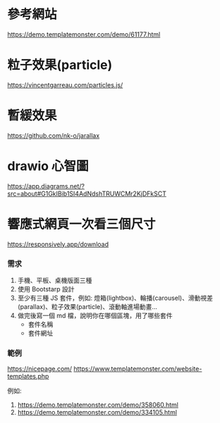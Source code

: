 # 參考網站

https://demo.templatemonster.com/demo/61177.html

# 粒子效果(particle)

https://vincentgarreau.com/particles.js/

# 暫緩效果

https://github.com/nk-o/jarallax

# drawio 心智圖

https://app.diagrams.net/?src=about#G1GkIBib1SI4AdNdshTRUWCMr2KjDFkSCT

# 響應式網頁一次看三個尺寸

https://responsively.app/download

### 需求

1. 手機、平板、桌機版面三種
2. 使用 Bootstarp 設計
3. 至少有三種 JS 套件，例如: 燈箱(lightbox)、輪播(carousel)、滑動視差(parallax)、粒子效果(particle)、滾動軸進場動畫...
4. 做完後寫一個 md 檔，說明你在哪個區塊，用了哪些套件
   - 套件名稱
   - 套件網址

### 範例

https://nicepage.com/
https://www.templatemonster.com/website-templates.php

例如:

1. https://demo.templatemonster.com/demo/358060.html
2. https://demo.templatemonster.com/demo/334105.html
